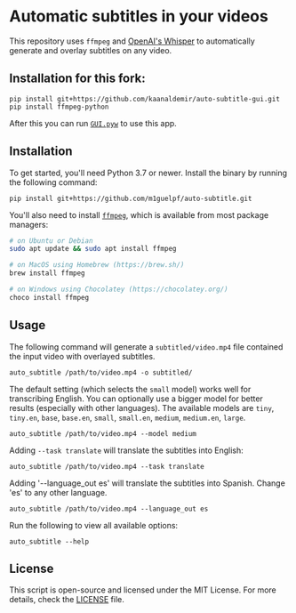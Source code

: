 # Automatic subtitles in your videos

This repository uses `ffmpeg` and [OpenAI's Whisper](https://openai.com/blog/whisper) to automatically generate and overlay subtitles on any video.


## Installation for this fork:

    pip install git+https://github.com/kaanaldemir/auto-subtitle-gui.git
    pip install ffmpeg-python

After this you can run [`GUI.pyw`](https://github.com/kaanaldemir/auto-subtitle-gui/blob/main/GUI.pyw) to use this app.


    
## Installation

To get started, you'll need Python 3.7 or newer. Install the binary by running the following command:

    pip install git+https://github.com/m1guelpf/auto-subtitle.git
    
You'll also need to install [`ffmpeg`](https://ffmpeg.org/), which is available from most package managers:

```bash
# on Ubuntu or Debian
sudo apt update && sudo apt install ffmpeg

# on MacOS using Homebrew (https://brew.sh/)
brew install ffmpeg

# on Windows using Chocolatey (https://chocolatey.org/)
choco install ffmpeg
```

## Usage

The following command will generate a `subtitled/video.mp4` file contained the input video with overlayed subtitles.

    auto_subtitle /path/to/video.mp4 -o subtitled/

The default setting (which selects the `small` model) works well for transcribing English. You can optionally use a bigger model for better results (especially with other languages). The available models are `tiny`, `tiny.en`, `base`, `base.en`, `small`, `small.en`, `medium`, `medium.en`, `large`.

    auto_subtitle /path/to/video.mp4 --model medium

Adding `--task translate` will translate the subtitles into English:

    auto_subtitle /path/to/video.mp4 --task translate

Adding '--language_out es' will translate the subtitles into Spanish.  Change 'es' to any other language.

    auto_subtitle /path/to/video.mp4 --language_out es

Run the following to view all available options:

    auto_subtitle --help

## License

This script is open-source and licensed under the MIT License. For more details, check the [LICENSE](LICENSE) file.
